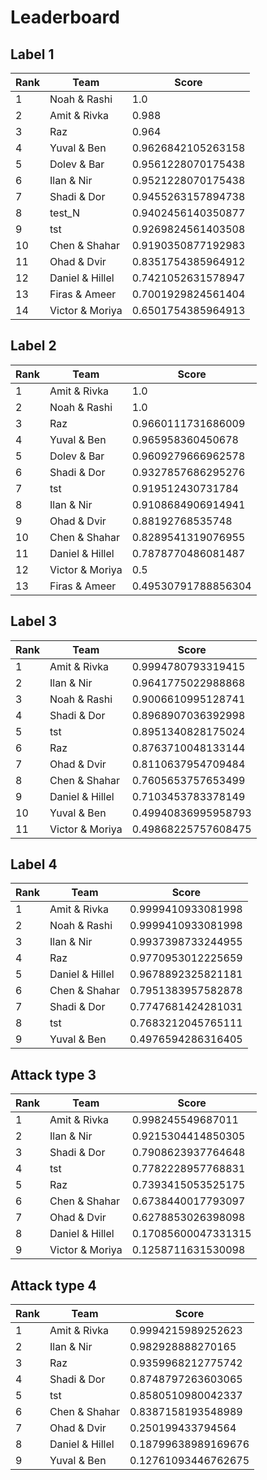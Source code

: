 # Leaderboard

## Label 1
| Rank | Team | Score |
|---|---|---|
|1|Noah & Rashi|1.0|
|2|Amit & Rivka|0.988|
|3|Raz|0.964|
|4|Yuval & Ben|0.9626842105263158|
|5|Dolev & Bar|0.9561228070175438|
|6|Ilan & Nir|0.9521228070175438|
|7|Shadi & Dor|0.9455263157894738|
|8|test_N|0.9402456140350877|
|9|tst|0.9269824561403508|
|10|Chen & Shahar|0.9190350877192983|
|11|Ohad & Dvir|0.8351754385964912|
|12|Daniel & Hillel|0.7421052631578947|
|13|Firas & Ameer|0.7001929824561404|
|14|Victor & Moriya|0.6501754385964913|


## Label 2
| Rank | Team | Score |
|---|---|---|
|1|Amit & Rivka|1.0|
|2|Noah & Rashi|1.0|
|3|Raz|0.9660111731686009|
|4|Yuval & Ben|0.965958360450678|
|5|Dolev & Bar|0.9609279666962578|
|6|Shadi & Dor|0.9327857686295276|
|7|tst|0.919512430731784|
|8|Ilan & Nir|0.9108684906914941|
|9|Ohad & Dvir|0.88192768535748|
|10|Chen & Shahar|0.8289541319076955|
|11|Daniel & Hillel|0.7878770486081487|
|12|Victor & Moriya|0.5|
|13|Firas & Ameer|0.49530791788856304|


## Label 3
| Rank | Team | Score |
|---|---|---|
|1|Amit & Rivka|0.9994780793319415|
|2|Ilan & Nir|0.9641775022988868|
|3|Noah & Rashi|0.9006610995128741|
|4|Shadi & Dor|0.8968907036392998|
|5|tst|0.8951340828175024|
|6|Raz|0.8763710048133144|
|7|Ohad & Dvir|0.8110637954709484|
|8|Chen & Shahar|0.7605653757653499|
|9|Daniel & Hillel|0.7103453783378149|
|10|Yuval & Ben|0.49940836995958793|
|11|Victor & Moriya|0.49868225757608475|


## Label 4
| Rank | Team | Score |
|---|---|---|
|1|Amit & Rivka|0.9999410933081998|
|2|Noah & Rashi|0.9999410933081998|
|3|Ilan & Nir|0.9937398733244955|
|4|Raz|0.9770953012225659|
|5|Daniel & Hillel|0.9678892325821181|
|6|Chen & Shahar|0.7951383957582878|
|7|Shadi & Dor|0.7747681424281031|
|8|tst|0.7683212045765111|
|9|Yuval & Ben|0.4976594286316405|


## Attack type 3
| Rank | Team | Score |
|---|---|---|
|1|Amit & Rivka|0.998245549687011|
|2|Ilan & Nir|0.9215304414850305|
|3|Shadi & Dor|0.7908623937764648|
|4|tst|0.7782228957768831|
|5|Raz|0.7393415053525175|
|6|Chen & Shahar|0.6738440017793097|
|7|Ohad & Dvir|0.6278853026398098|
|8|Daniel & Hillel|0.17085600047331315|
|9|Victor & Moriya|0.1258711631530098|


## Attack type 4
| Rank | Team | Score |
|---|---|---|
|1|Amit & Rivka|0.9994215989252623|
|2|Ilan & Nir|0.982928888270165|
|3|Raz|0.9359968212775742|
|4|Shadi & Dor|0.8748797263603065|
|5|tst|0.8580510980042337|
|6|Chen & Shahar|0.8387158193548989|
|7|Ohad & Dvir|0.250199433794564|
|8|Daniel & Hillel|0.18799638989169676|
|9|Yuval & Ben|0.12761093446762675|


